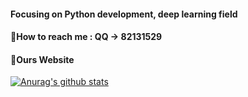 ####  Focusing on Python development, deep learning field
####  💬How to reach me : QQ -> 82131529
####  🤔Ours Website

[![Anurag's github stats](https://github-readme-stats.vercel.app/api?username=zhenzi0322&theme=midnight-purple)](https://github.com/anuraghazra/github-readme-stats)

